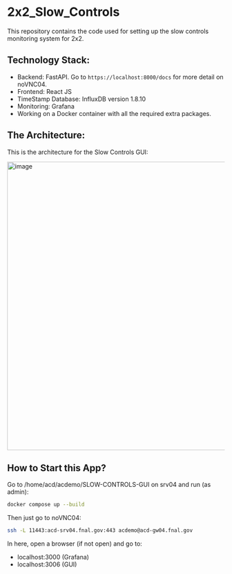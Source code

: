 # 2x2_Slow_Controls
This repository contains the code used for setting up the slow controls monitoring system for 2x2.

## Technology Stack:

- Backend: FastAPI. Go to `https://localhost:8000/docs` for more detail on noVNC04.
- Frontend: React JS
- TimeStamp Database: InfluxDB version 1.8.10
- Monitoring: Grafana
- Working on a Docker container with all the required extra packages.

## The Architecture:

This is the architecture for the Slow Controls GUI:

<img width="668" alt="image" src="https://github.com/DUNE/2x2_Slow_Controls/assets/34606228/ed7319db-f185-44a1-8e65-71a036a768d8">

## How to Start this App?
Go to /home/acd/acdemo/SLOW-CONTROLS-GUI on srv04 and run (as admin):

```bash
docker compose up --build
```
Then just go to noVNC04:

```bash
ssh -L 11443:acd-srv04.fnal.gov:443 acdemo@acd-gw04.fnal.gov
```
In here, open a browser (if not open) and go to:

- localhost:3000 (Grafana)
- localhost:3006 (GUI)
